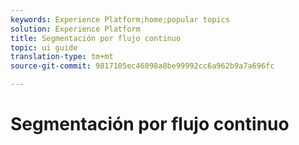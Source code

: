 ```yaml
---
keywords: Experience Platform;home;popular topics
solution: Experience Platform
title: Segmentación por flujo continuo
topic: ui guide
translation-type: tm+mt
source-git-commit: 9817105ec46098a8be99992cc6a962b9a7a696fc

---
```



# Segmentación por flujo continuo
